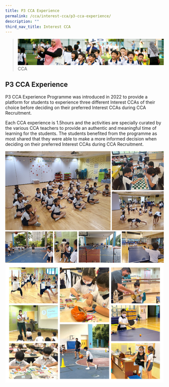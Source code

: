 ```yaml
---
title: P3 CCA Experience
permalink: /cca/interest-cca/p3-cca-experience/
description: ""
third_nav_title: Interest CCA
---
```

>![](/images/CCA/CCA_02.jpg)
>CCA

## P3 CCA Experience 


P3 CCA Experience Programme was introduced in 2022 to provide a platform for students to experience three different Interest CCAs of their choice before deciding on their preferred Interest CCAs during CCA Recruitment. 

Each CCA experience is 1.5hours and the activities are specially curated by the various CCA teachers to provide an authentic and meaningful time of learning for the students. The students benefited from the programme as most shared that they were able to make a more informed decision when deciding on their preferred Interest CCAs during CCA Recruitment.


![](/images/cca_experience.png)
![](/images/CCA/P3%20CCA%20Experience.jpg)